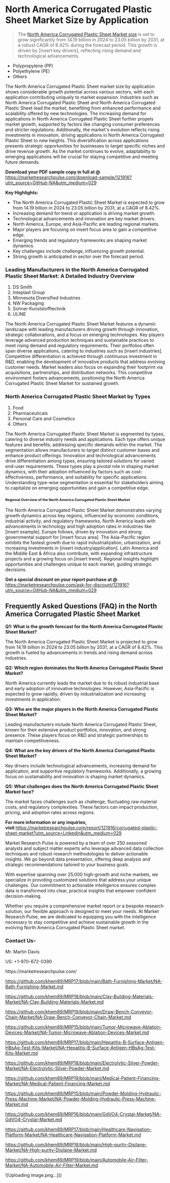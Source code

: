 <h1>North America Corrugated Plastic Sheet Market&nbsp;Size by Application</h1><blockquote><p>The <a href="https://marketresearchpulse.com/download-sample/121916?utm_source=GitHub-NA&amp;utm_medium=029">North America Corrugated Plastic Sheet Market size</a> is set to grow significantly from 14.19 billion in 2024 to 23.05 billion by 2031, at a robust CAGR of 8.42% during the forecast period. This growth is driven by [insert key drivers], reflecting rising demand and technological advancements.</p></blockquote><ul><li>Polypropylene (PP) <li> Polyethylene (PE) <li> Others</li></ul><p>The North America Corrugated Plastic Sheet market size by application shows considerable growth potential across various sectors, with each application contributing uniquely to market expansion. Industries such as North America Corrugated Plastic Sheet and North America Corrugated Plastic Sheet lead the market, benefiting from enhanced performance and scalability offered by new technologies. The increasing demand for applications in North America Corrugated Plastic Sheet further propels market growth, supported by factors like changing consumer preferences and stricter regulations. Additionally, the market's evolution reflects rising investments in innovation, driving applications in North America Corrugated Plastic Sheet to new heights. This diversification across applications presents strategic opportunities for businesses to target specific niches and drive revenue growth. As the market continues to evolve, adaptability to emerging applications will be crucial for staying competitive and meeting future demands.</p><p><strong>Download your PDF sample copy in full at @ </strong><a href="https://marketresearchpulse.com/download-sample/121916?utm_source=GitHub-NA&amp;utm_medium=029">https://marketresearchpulse.com/download-sample/121916?utm_source=GitHub-NA&amp;utm_medium=029</a></p><p><strong>Key Highlights: </strong></p><ul><li>The North America Corrugated Plastic Sheet Market is expected to grow from 14.19 billion in 2024 to 23.05 billion by 2031, at a CAGR of 8.42%.</li><li>Increasing demand for trend or application is driving market growth.</li><li>Technological advancements and innovation are key market drivers.</li><li>North America, Europe, and Asia-Pacific are leading regional markets.</li><li>Major players are focusing on insert focus area to gain a competitive edge.</li><li>Emerging trends and regulatory frameworks are shaping market dynamics.</li><li>Key challenges include challenge, influencing growth potential.</li><li>Strong growth is anticipated in sector over the forecast period.</li></ul><h3>Leading Manufacturers in the North America Corrugated Plastic Sheet Market: A Detailed Industry Overview</h3><ol><li>DS Smith</li><li>Inteplast Group</li><li>Minnesota Diversified Industries</li><li>NW Packaging</li><li>Sohner Kunststofftechnik</li><li>ULINE</li></ol><div class="flex max-w-full flex-col flex-grow"><div class="min-h-8 text-message flex w-full flex-col items-end gap-2 whitespace-normal break-words [.text-message+&amp;]:mt-5" dir="auto" data-message-author-role="assistant" data-message-id="fd8432e4-4910-450d-b182-61b7bfb0a01f" data-message-model-slug="gpt-4o"><div class="flex w-full flex-col gap-1 empty:hidden first:pt-[3px]"><div class="markdown prose w-full break-words dark:prose-invert light"><p>The North America Corrugated Plastic Sheet Market features a dynamic landscape with leading manufacturers driving growth through innovation, strategic collaborations, and a focus on emerging technologies. Key players leverage advanced production techniques and sustainable practices to meet rising demand and regulatory requirements. Their portfolios often span diverse applications, catering to industries such as [insert industries]. Competitive differentiation is achieved through continuous investment in R&amp;D, enabling the development of innovative products that address evolving customer needs. Market leaders also focus on expanding their footprint via acquisitions, partnerships, and distribution networks. This competitive environment fosters advancements, positioning the North America Corrugated Plastic Sheet Market for sustained growth.</p></div></div></div></div><h3>North America Corrugated Plastic Sheet Market by Types</h3><ol><li>Food <li> Pharmaceuticals <li> Personal Care and Cosmetics <li> Others</li></ol><div class="flex max-w-full flex-col flex-grow"><div class="min-h-8 text-message flex w-full flex-col items-end gap-2 whitespace-normal break-words [.text-message+&amp;]:mt-5" dir="auto" data-message-author-role="assistant" data-message-id="084470be-0bb7-4664-bddf-5156b4f41249" data-message-model-slug="gpt-4o-mini"><div class="flex w-full flex-col gap-1 empty:hidden first:pt-[3px]"><div class="markdown prose w-full break-words dark:prose-invert light"><p>The North America Corrugated Plastic Sheet Market is segmented by types, catering to diverse industry needs and applications. Each type offers unique features and benefits, addressing specific demands within the market. The segmentation allows manufacturers to target distinct customer bases and enhance product offerings. Innovation and technological advancements drive differentiation among types, ensuring tailored solutions for varied end-user requirements. These types play a pivotal role in shaping market dynamics, with their adoption influenced by factors such as cost-effectiveness, performance, and suitability for specific applications. Understanding type-wise segmentation is essential for stakeholders aiming to capitalize on emerging opportunities and gain a competitive edge.</p></div></div></div></div><h3><span style="font-size: 11px;">Regional Overview of the North America Corrugated Plastic Sheet Market</span></h3><div class="flex max-w-full flex-col flex-grow"><div class="min-h-8 text-message flex w-full flex-col items-end gap-2 whitespace-normal break-words [.text-message+&amp;]:mt-5" dir="auto" data-message-author-role="assistant" data-message-id="e9038762-ce64-4e30-91c9-9bd413514231" data-message-model-slug="gpt-4o-mini"><div class="flex w-full flex-col gap-1 empty:hidden first:pt-[3px]"><div class="markdown prose w-full break-words dark:prose-invert light"><p>The North America Corrugated Plastic Sheet Market demonstrates varying growth dynamics across key regions, influenced by economic conditions, industrial activity, and regulatory frameworks. North America leads with advancements in technology and high adoption rates in industries like [insert example]. Europe follows, driven by innovation and strong governmental support for [insert focus area]. The Asia-Pacific region exhibits the fastest growth due to rapid industrialization, urbanization, and increasing investments in [insert industry/application]. Latin America and the Middle East &amp; Africa also contribute, with expanding infrastructure projects and a growing focus on [insert trend]. Regional insights highlight opportunities and challenges unique to each market, guiding strategic decisions.</p></div></div></div></div><p><strong>Get a special discount on your report purchase at @ </strong><a href="https://marketresearchpulse.com/ask-for-discount/121916?utm_source=GitHub-NA&amp;utm_medium=029">https://marketresearchpulse.com/ask-for-discount/121916?utm_source=GitHub-NA&amp;utm_medium=029</a></p><h2>Frequently Asked Questions (FAQ) in the North America Corrugated Plastic Sheet Market</h2><p><strong>Q1: What is the growth forecast for the North America Corrugated Plastic Sheet Market?</strong></p><p>The North America Corrugated Plastic Sheet Market is projected to grow from 14.19 billion in 2024 to 23.05 billion by 2031, at a CAGR of 8.42%. This growth is fueled by advancements in trends and rising demand across industries.</p><p><strong>Q2: Which region dominates the North America Corrugated Plastic Sheet Market?</strong></p><p>North America currently leads the market due to its robust industrial base and early adoption of innovative technologies. However, Asia-Pacific is expected to grow rapidly, driven by industrialization and increasing investments in application.</p><p><strong>Q3: Who are the major players in the North America Corrugated Plastic Sheet Market?</strong></p><p>Leading manufacturers include North America Corrugated Plastic Sheet, known for their extensive product portfolios, innovation, and strong presence. These players focus on R&amp;D and strategic partnerships to maintain competitiveness.</p><p><strong>Q4: What are the key drivers of the North America Corrugated Plastic Sheet Market?</strong></p><p>Key drivers include technological advancements, increasing demand for application, and supportive regulatory frameworks. Additionally, a growing focus on sustainability and innovation is shaping market dynamics.</p><p><strong>Q5: What challenges does the North America Corrugated Plastic Sheet Market face?</strong></p><p>The market faces challenges such as challenge, fluctuating raw material costs, and regulatory complexities. These factors can impact production, pricing, and adoption rates across regions.</p><p><strong>For more information or any inquiries, visit&nbsp;</strong><a href="https://marketresearchpulse.com/report/121916/corrugated-plastic-sheet-market?utm_source=Linkedin&utm_medium=029">https://marketresearchpulse.com/report/121916/corrugated-plastic-sheet-market?utm_source=Linkedin&utm_medium=029</a></p><p>Market Research Pulse is powered by a team of over 250 seasoned analysts and subject matter experts who leverage advanced data collection techniques and robust research methodologies to deliver actionable insights. We go beyond data presentation, offering deep analysis and strategic recommendations tailored to your business goals.</p><p>With expertise spanning over 25,000 high-growth and niche markets, we specialize in providing customized solutions that address your unique challenges. Our commitment to actionable intelligence ensures complex data is transformed into clear, practical insights that empower confident decision-making.</p><p>Whether you require a comprehensive market report or a bespoke research solution, our flexible approach is designed to meet your needs. At Market Research Pulse, we are dedicated to equipping you with the intelligence necessary to stay competitive and achieve sustainable growth in the evolving North America Corrugated Plastic Sheet market.</p><h3><strong>Contact Us-</strong></h3><p>Mr. Martin Davis</p><p>US: +1-970-672-0390</p><p>https://marketresearchpulse.com/</p><p><a href="https://github.com/khem89/MRP17/blob/main/Bath-Furnishing-Market/NA-Bath-Furnishing-Market.md">https://github.com/khem89/MRP17/blob/main/Bath-Furnishing-Market/NA-Bath-Furnishing-Market.md</a></p><p><a href="https://github.com/khem89/MRP18/blob/main/Clay-Building-Materials-Market/NA-Clay-Building-Materials-Market.md">https://github.com/khem89/MRP18/blob/main/Clay-Building-Materials-Market/NA-Clay-Building-Materials-Market.md</a></p><p><a href="https://github.com/khem89/MRP19/blob/main/Draw-Bench-Conveyor-Chain-Market/NA-Draw-Bench-Conveyor-Chain-Market.md">https://github.com/khem89/MRP19/blob/main/Draw-Bench-Conveyor-Chain-Market/NA-Draw-Bench-Conveyor-Chain-Market.md</a></p><p><a href="https://github.com/khem89/MRP15/blob/main/Tumor-Microwave-Ablation-Devices-Market/NA-Tumor-Microwave-Ablation-Devices-Market.md">https://github.com/khem89/MRP15/blob/main/Tumor-Microwave-Ablation-Devices-Market/NA-Tumor-Microwave-Ablation-Devices-Market.md</a></p><p><a href="https://github.com/khem89/MRP17/blob/main/Hepatitis-B-Surface-Antigen-HBsAg-Test-Kits-Market/NA-Hepatitis-B-Surface-Antigen-HBsAg-Test-Kits-Market.md">https://github.com/khem89/MRP17/blob/main/Hepatitis-B-Surface-Antigen-HBsAg-Test-Kits-Market/NA-Hepatitis-B-Surface-Antigen-HBsAg-Test-Kits-Market.md</a></p><p><a href="https://github.com/khem89/MRP18/blob/main/Electrolytic-Silver-Powder-Market/NA-Electrolytic-Silver-Powder-Market.md">https://github.com/khem89/MRP18/blob/main/Electrolytic-Silver-Powder-Market/NA-Electrolytic-Silver-Powder-Market.md</a></p><p><a href="https://github.com/khem89/MRP19/blob/main/Medical-Patient-Financing-Market/NA-Medical-Patient-Financing-Market.md">https://github.com/khem89/MRP19/blob/main/Medical-Patient-Financing-Market/NA-Medical-Patient-Financing-Market.md</a></p><p><a href="https://github.com/khem89/MRP15/blob/main/Powder-Molding-Hydraulic-Press-Machine-Market/NA-Powder-Molding-Hydraulic-Press-Machine-Market.md">https://github.com/khem89/MRP15/blob/main/Powder-Molding-Hydraulic-Press-Machine-Market/NA-Powder-Molding-Hydraulic-Press-Machine-Market.md</a></p><p><a href="https://github.com/khem89/MRP16/blob/main/GdVO4-Crystal-Market/NA-GdVO4-Crystal-Market.md">https://github.com/khem89/MRP16/blob/main/GdVO4-Crystal-Market/NA-GdVO4-Crystal-Market.md</a></p><p><a href="https://github.com/khem89/MRP17/blob/main/Healthcare-Navigation-Platform-Market/NA-Healthcare-Navigation-Platform-Market.md">https://github.com/khem89/MRP17/blob/main/Healthcare-Navigation-Platform-Market/NA-Healthcare-Navigation-Platform-Market.md</a></p><p><a href="https://github.com/khem89/MRP18/blob/main/High-purity-Disilane-Market/NA-High-purity-Disilane-Market.md">https://github.com/khem89/MRP18/blob/main/High-purity-Disilane-Market/NA-High-purity-Disilane-Market.md</a></p><p><a href="https://github.com/khem89/MRP19/blob/main/Automobile-Air-Filter-Market/NA-Automobile-Air-Filter-Market.md">https://github.com/khem89/MRP19/blob/main/Automobile-Air-Filter-Market/NA-Automobile-Air-Filter-Market.md</a></p>
![Uploading image.png…]()

